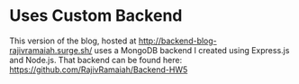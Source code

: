# Uses Custom Backend

This version of the blog, hosted at http://backend-blog-rajivramaiah.surge.sh/ uses a MongoDB backend I created using Express.js and Node.js. That backend can be found here: https://github.com/RajivRamaiah/Backend-HW5
